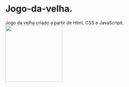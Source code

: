 # Jogo-da-velha.
Jogo da velha criado a partir de Html, CSS e JavaScripit.
 <img height="180em" src=""/>
